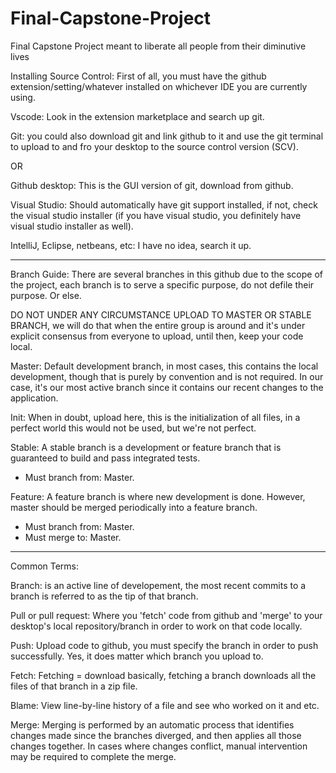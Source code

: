 # Final-Capstone-Project
Final Capstone Project meant to liberate all people from their diminutive lives

Installing Source Control:
First of all, you must have the github extension/setting/whatever installed on whichever IDE you are currently using. 

Vscode: Look in the extension marketplace and search up git.

Git: you could also download git and link github to it and use the git terminal to upload to and fro your desktop to the source control version (SCV).

OR

Github desktop: This is the GUI version of git, download from github.

Visual Studio: Should automatically have git support installed, if not, check the visual studio installer (if you have visual studio, you definitely have visual studio installer as well).

IntelliJ, Eclipse, netbeans, etc: I have no idea, search it up.

****************

Branch Guide: There are several branches in this github due to the scope of the project, each branch is to serve a specific purpose, do not defile their purpose. Or else.

DO NOT UNDER ANY CIRCUMSTANCE UPLOAD TO MASTER OR STABLE BRANCH, we will do that when the entire group is around and it's under explicit consensus from everyone to upload, until then, keep your code local.

Master: Default development branch, in most cases, this contains the local development, though that is purely by convention and is not required. In our case, it's our most active branch since it contains our recent changes to the application.

Init: When in doubt, upload here, this is the initialization of all files, in a perfect world this would not be used, but we're not perfect.

Stable: A stable branch is a development or feature branch that is guaranteed to build and pass integrated tests.
 - Must branch from: Master.

Feature: A feature branch is where new development is done. However, master should be merged periodically into a feature branch.
 - Must branch from: Master.
 - Must merge to: Master.

****************
Common Terms:

Branch: is an active line of developement, the most recent commits to a branch is referred to as the tip of that branch.

Pull or pull request: Where you 'fetch' code from github and 'merge' to your desktop's local repository/branch in order to work on that code locally. 

Push: Upload code to github, you must specify the branch in order to push successfully. Yes, it does matter which branch you upload to.

Fetch: Fetching = download basically, fetching a branch downloads all the files of that branch in a zip file.

Blame: View line-by-line history of a file and see who worked on it and etc.

Merge: Merging is performed by an automatic process that identifies changes made since the branches diverged, and then applies all those changes together. In cases where changes conflict, manual intervention may be required to complete the merge.




